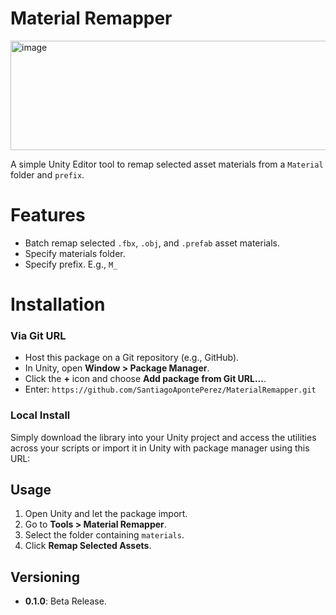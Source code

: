 # Material Remapper

<img width="551" height="175" alt="image" src="https://github.com/user-attachments/assets/6996603d-c524-4e2f-add9-d969ba7606e7" />

A simple Unity Editor tool to remap selected asset materials from a `Material` folder and `prefix`.

# Features
- Batch remap selected `.fbx`, `.obj`, and `.prefab` asset materials.
- Specify materials folder.
- Specify prefix. E.g., `M_` 

# Installation

### **Via Git URL**

   - Host this package on a Git repository (e.g., GitHub).
   - In Unity, open **Window > Package Manager**.
   - Click the **+** icon and choose **Add package from Git URL...**.
   - Enter: `https://github.com/SantiagoApontePerez/MaterialRemapper.git`

### **Local Install**

Simply download the library into your Unity project and access the utilities across your scripts or import it in Unity with package manager using this URL:

## Usage

1. Open Unity and let the package import.
2. Go to **Tools > Material Remapper**.
3. Select the folder containing `materials`.
4. Click **Remap Selected Assets**.

## Versioning
- **0.1.0**: Beta Release.
